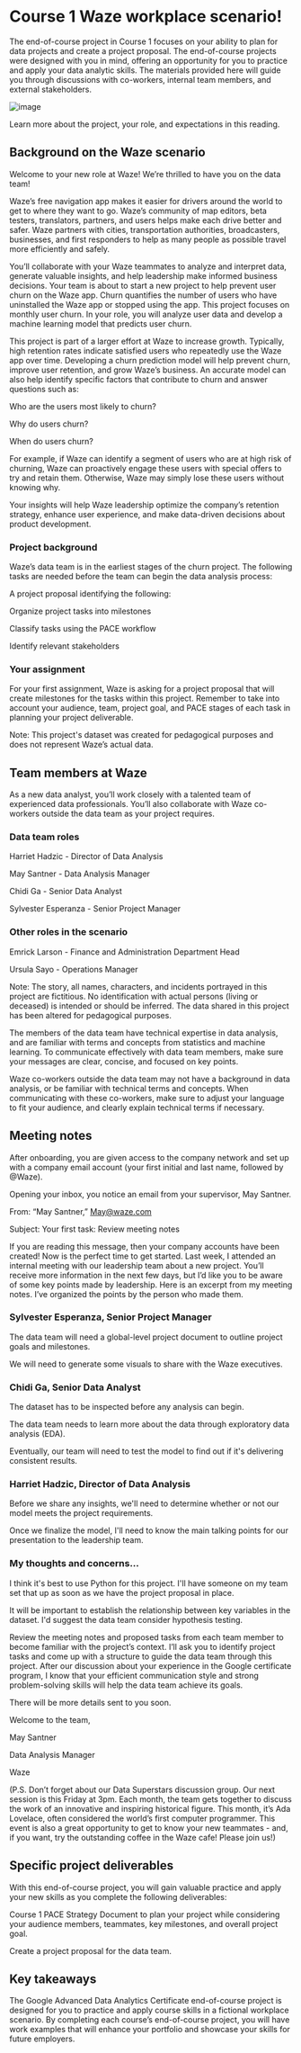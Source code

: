 # Course 1 Waze workplace scenario!
The end-of-course project in Course 1 focuses on your ability to plan for data projects and create a project proposal. The end-of-course projects were designed with you in mind, offering an opportunity for you to practice and apply your data analytic skills. The materials provided here will guide you through discussions with co-workers, internal team members, and external stakeholders. 

![image](https://github.com/marquesjef/google-advanced-certification/assets/123646423/28e718f4-d2c9-450f-86fa-ff07cbf4a87c)

Learn more about the project, your role, and expectations in this reading.

## Background on the Waze scenario
Welcome to your new role at Waze! We’re thrilled to have you on the data team! 

Waze’s free navigation app makes it easier for drivers around the world to get to where they want to go. Waze’s community of map editors, beta testers, translators, partners, and users helps make each drive better and safer. Waze partners with cities, transportation authorities, broadcasters, businesses, and first responders to help as many people as possible travel more efficiently and safely. 

You’ll collaborate with your Waze teammates to analyze and interpret data, generate valuable insights, and help leadership make informed business decisions. Your team is about to start a new project to help prevent user churn on the Waze app. Churn quantifies the number of users who have uninstalled the Waze app or stopped using the app. This project focuses on monthly user churn. In your role, you will analyze user data and develop a machine learning model that predicts user churn. 

This project is part of a larger effort at Waze to increase growth. Typically, high retention rates indicate satisfied users who repeatedly use the Waze app over time. Developing a churn prediction model will help prevent churn, improve user retention, and grow Waze’s business. An accurate model can also help identify specific factors that contribute to churn and answer questions such as: 

Who are the users most likely to churn?

Why do users churn? 

When do users churn? 

For example, if Waze can identify a segment of users who are at high risk of churning, Waze can proactively engage these users with special offers to try and retain them. Otherwise, Waze may simply lose these users without knowing why. 

Your insights will help Waze leadership optimize the company’s retention strategy, enhance user experience, and make data-driven decisions about product development.  

### Project background
Waze’s data team is in the earliest stages of the churn project. The following tasks are needed before the team can begin the data analysis process:

A project proposal identifying the following:

Organize project tasks into milestones

Classify tasks using the PACE workflow

Identify relevant stakeholders

### Your assignment
For your first assignment, Waze is asking for a project proposal that will create milestones for the tasks within this project. Remember to take into account your audience, team, project goal, and PACE stages of each task in planning your project deliverable.

Note: This project's dataset was created for pedagogical purposes and does not represent Waze’s actual data.

## Team members at Waze
As a new data analyst, you’ll work closely with a talented team of experienced data professionals. You’ll also collaborate with Waze co-workers outside the data team as your project requires. 

### Data team roles
Harriet Hadzic - Director of Data Analysis 

May Santner - Data Analysis Manager 

Chidi Ga - Senior Data Analyst 

Sylvester Esperanza - Senior Project Manager 

### Other roles in the scenario
Emrick Larson - Finance and Administration Department Head 

Ursula Sayo - Operations Manager 

Note: The story, all names, characters, and incidents portrayed in this project are fictitious. No identification with actual persons (living or deceased) is intended or should be inferred. The data shared in this project has been altered for pedagogical purposes.

The members of the data team have technical expertise in data analysis, and are familiar with  terms and concepts from statistics and machine learning. To communicate effectively with data team members, make sure your messages are clear, concise, and focused on key points. 

Waze co-workers outside the data team may not have a background in data analysis, or be familiar with technical terms and concepts. When communicating with these co-workers, make sure to adjust your language to fit your audience, and clearly explain technical terms if necessary.

## Meeting notes
After onboarding, you are given access to the company network and set up with a company email account (your first initial and last name, followed by @Waze).

Opening your inbox, you notice an email from your supervisor, May Santner. 

From:  “May Santner,” May@waze.com 

Subject: Your first task: Review meeting notes

If you are reading this message, then your company accounts have been created! Now is the perfect time to get started. Last week, I attended an internal meeting with our leadership team about a new project. You’ll receive more information in the next few days, but I’d like you to be aware of some key points made by leadership. Here is an excerpt from my meeting notes. I’ve organized the points by the person who made them.

### Sylvester Esperanza, Senior Project Manager

The data team will need a global-level project document to outline project goals and milestones.

We will need to generate some visuals to share with the Waze executives.

### Chidi Ga, Senior Data Analyst

The dataset has to be inspected before any analysis can begin. 

The data team needs to learn more about the data through exploratory data analysis (EDA).

Eventually, our team will need to test the model to find out if it's delivering consistent results.

### Harriet Hadzic, Director of Data Analysis

Before we share any insights, we'll need to determine whether or not our model meets the project requirements.

Once we finalize the model, I'll need to know the main talking points for our presentation to the leadership team.

### My thoughts and concerns… 

I think it's best to use Python for this project. I'll have someone on my team set that up as soon as we have the project proposal in place.

It will be important to establish the relationship between key variables in the dataset. I'd suggest the data team consider hypothesis testing.

Review the meeting notes and proposed tasks from each team member to become familiar with the project’s context. I’ll ask you to identify project tasks and come up with a structure to guide the data team through this project. After our discussion about your experience in the Google certificate program, I know that your efficient communication style and strong problem-solving skills will help the data team achieve its goals. 

There will be more details sent to you soon.

Welcome to the team,

May Santner 

Data Analysis Manager

Waze

(P.S. Don’t forget about our Data Superstars discussion group. Our next session is this Friday at 3pm. Each month, the team gets together to discuss the work of an innovative and inspiring historical figure. This month, it’s Ada Lovelace, often considered the world’s first computer programmer. This event is also a great opportunity to get to know your new teammates - and, if you want, try the outstanding coffee in the Waze cafe! Please join us!)

## Specific project deliverables
With this end-of-course project, you will gain valuable practice and apply your new skills as you complete the following deliverables:

Course 1 PACE Strategy Document to plan your project while considering your audience members, teammates, key milestones, and overall project goal. 

Create a project proposal for the data team.

## Key takeaways 
The Google Advanced Data Analytics Certificate end-of-course project is designed for you to practice and apply course skills in a fictional workplace scenario. By completing each course’s end-of-course project, you will have work examples that will enhance your portfolio and showcase your skills for future employers. 
